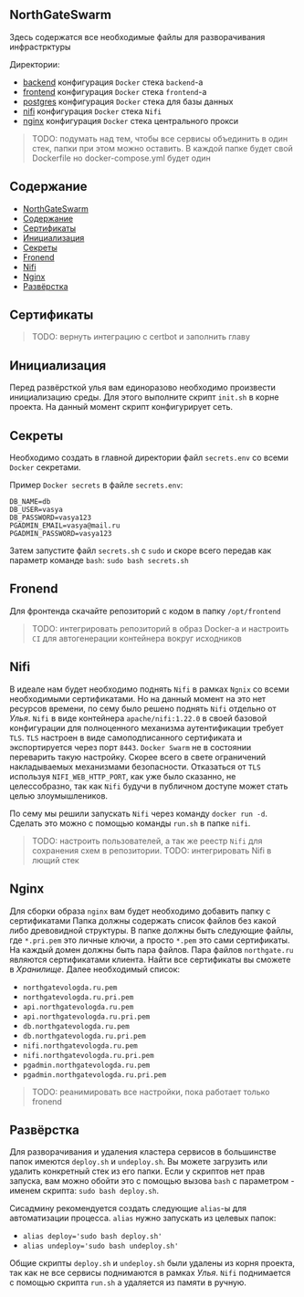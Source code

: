 ## NorthGateSwarm

Здесь содержатся все необходимые файлы для разворачивания инфрастрктуры

Директории:

- [backend](backend/) конфигурация `Docker` стека `backend`-а
- [frontend](frontend/) конфигурация `Docker` стека `frontend`-а
- [postgres](postgres/) конфигурация `Docker` стека для базы данных
- [nifi](nifi/) конфигурация `Docker` стека `Nifi`
- [nginx](nginx/) конфигурация `Docker` стека центрального прокси

> TODO: подумать над тем, чтобы все сервисы объединить в один стек,
> папки при этом можно оставить. В каждой папке будет свой Dockerfile
> но docker-compose.yml будет один

## Содержание

- [NorthGateSwarm](#northgateswarm)
- [Содержание](#содержание)
- [Сертификаты](#сертификаты)
- [Инициализация](#инициализация)
- [Секреты](#секреты)
- [Fronend](#fronend)
- [Nifi](#nifi)
- [Nginx](#nginx)
- [Развёрстка](#развёрстка)

## Сертификаты

> TODO: вернуть интеграцию с certbot и заполнить главу

## Инициализация

Перед развёрсткой улья вам единоразово необходимо произвести инициализацию
среды. Для этого выполните скрипт `init.sh` в корне проекта. На данный момент
скрипт конфигурирует сеть.

## Секреты

Необходимо создать в главной директории файл `secrets.env` со всеми
`Docker` секретами.

Пример `Docker secrets` в файле `secrets.env`:

```text
DB_NAME=db
DB_USER=vasya
DB_PASSWORD=vasya123
PGADMIN_EMAIL=vasya@mail.ru
PGADMIN_PASSWORD=vasya123
```

Затем запустите файл `secrets.sh` с `sudo` и скоре всего передав как
параметр команде `bash`: `sudo bash secrets.sh`

## Fronend

Для фронтенда скачайте репозиторий с кодом в папку `/opt/frontend`

> TODO: интегрировать репозиторий в образ Docker-а и настроить `CI` для
> автогенерации контейнера вокруг исходников

## Nifi

В идеале нам будет необходимо поднять `Nifi` в рамках `Ngnix` со всеми
необходимыми сертификатами. Но на данный момент на это нет ресурсов времени,
по сему было решено поднять `Nifi` отдельно от *Улья*. `Nifi` в виде
контейнера `apache/nifi:1.22.0` в своей базовой конфигурации для полноценного
механизма аутентификации требует `TLS`. `TLS` настроен в виде самоподписанного
сертификата и экспортируется через порт `8443`. `Docker Swarm` не в состоянии
переварить такую настройку. Скорее всего в свете ограничений накладываемых
механизмами безопасности. Отказаться от `TLS` используя `NIFI_WEB_HTTP_PORT`,
как уже было сказанно, не целессобразно, так как `Nifi` будучи в публичном
доступе может стать целью злоумышлеников.

По сему мы решили запускать `Nifi` через команду `docker run -d`. Сделать это
можно с помощью команды `run.sh` в папке `nifi`.

> TODO: настроить пользователей, а так же реестр `Nifi`
> для сохранения схем в репозитории.
> TODO: интегрировать Nifi в лющий стек

## Nginx

Для сборки образа `nginx` вам будет необходимо добавить папку с сертификатами
Папка должны содержать список файлов без какой либо древовидной структуры.
В папке должны быть следующие файлы, где `*.pri.pem` это личные ключи, а
просто `*.pem` это сами сертификаты. На каждый домен должны быть пара файлов.
Пара файлов `northgate.ru` являются сертификатами клиента. Найти все
сертификаты вы сможете в *Хранилище*. Далее необходимый список:

* `northgatevologda.ru.pem`
* `northgatevologda.ru.pri.pem`
* `api.northgatevologda.ru.pem`
* `api.northgatevologda.ru.pri.pem`
* `db.northgatevologda.ru.pem`
* `db.northgatevologda.ru.pri.pem`
* `nifi.northgatevologda.ru.pem`
* `nifi.northgatevologda.ru.pri.pem`
* `pgadmin.northgatevologda.ru.pem`
* `pgadmin.northgatevologda.ru.pri.pem`

> TODO: реанимировать все настройки, пока работает только fronend

## Развёрстка

Для разворачивания и удаления кластера сервисов в большинстве папок имеются
`deploy.sh` и `undeploy.sh`. Вы можете загрузить или удалить конкретный стек
из его папки. Если у скриптов нет прав запуска, вам можно обойти это с помощью
вызова `bash` с параметром - именем скрипта: `sudo bash deploy.sh`.

Сисадмину рекомендуется создать следующие `alias`-ы для автоматизации
процесса. `alias` нужно запускать из целевых папок:

* `alias deploy='sudo bash deploy.sh'`
* `alias undeploy='sudo bash undeploy.sh'`

Общие скрипты `deploy.sh` и `undeploy.sh` были удалены из корня проекта, так
как не все сервисы поднимаются в рамках *Улья*. `Nifi` поднимается с помощью
скрипта `run.sh` а удаляется из памяти в ручную.
